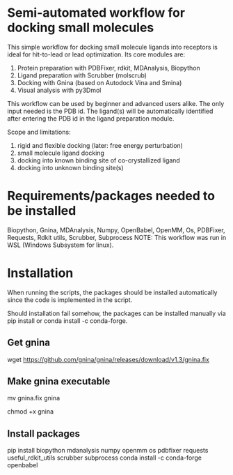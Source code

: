 # Semi-automated workflow for docking small molecules
This simple workflow for docking small molecule ligands into receptors is ideal for hit-to-lead or lead optimization. Its core modules are:

1. Protein preparation with PDBFixer, rdkit, MDAnalysis, Biopython
2. Ligand preparation with Scrubber (molscrub)
4. Docking with Gnina (based on Autodock Vina and Smina)
5. Visual analysis with py3Dmol

This workflow can be used by beginner and advanced users alike. The only input needed is the PDB id. The ligand(s) will be automatically identified after entering the PDB id in the ligand preparation module.

Scope and limitations:
1. rigid and flexible docking (later: free energy perturbation)
2. small molecule ligand docking
3. docking into known binding site of co-crystallized ligand
4. docking into unknown binding site(s)

# Requirements/packages needed to be installed
Biopython, Gnina, MDAnalysis, Numpy, OpenBabel, OpenMM, Os, PDBFixer, Requests, Rdkit utils, Scrubber, Subprocess
NOTE: This workflow was run in WSL (Windows Subsystem for linux).

# Installation
When running the scripts, the packages should be installed automatically since the code is implemented in the script. 

Should installation fail somehow, the packages can be installed manually via pip install or conda install -c conda-forge.

## Get gnina
wget https://github.com/gnina/gnina/releases/download/v1.3/gnina.fix

## Make gnina executable
mv gnina.fix gnina

chmod +x gnina

## Install packages
pip install biopython mdanalysis numpy openmm os pdbfixer requests useful_rdkit_utils scrubber subprocess
conda install -c conda-forge openbabel
